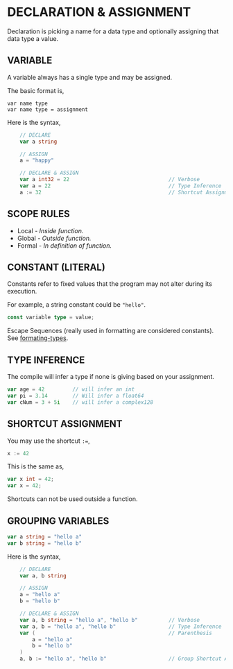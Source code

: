 # DECLARATION & ASSIGNMENT

Declaration is picking a name for a data type and optionally assigning
that data type a value.

## VARIABLE

A variable always has a single type and may be assigned.

The basic format is,

```
var name type
var name type = assignment
```

Here is the syntax,

```go
    // DECLARE             
    var a string

    // ASSIGN
    a = "happy"

    // DECLARE & ASSIGN
    var a int32 = 22                                // Verbose
    var a = 22                                      // Type Inference
    a := 32                                         // Shortcut Assignment
```

## SCOPE RULES

* Local _- Inside function._
* Global _- Outside function._
* Formal _- In definition of function._

## CONSTANT (LITERAL)

Constants refer to fixed values that the program may not alter during its execution.

For example, a string constant could be `"hello"`.

```go
const variable type = value;
```

Escape Sequences (really used in formatting are considered constants).
See [formating-types](https://github.com/JeffDeCola/my-cheat-sheets/tree/master/development/languages/go-cheat-sheet/formating-types.md).

## TYPE INFERENCE

The compile will infer a type if none is giving
based on your assignment.

```go
var age = 42         // will infer an int
var pi = 3.14        // Will infer a float64
var cNum = 3 + 5i    // will infer a complex128
```

## SHORTCUT ASSIGNMENT

You may use the shortcut `:=`,

```go
x := 42
```

This is the same as,

```go
var x int = 42;
var x = 42;
```

Shortcuts can not be used outside a function.

## GROUPING VARIABLES

```go
var a string = "hello a"
var b string = "hello b"
```

Here is the syntax,

```go
    // DECLARE
    var a, b string

    // ASSIGN
    a = "hello a"
    b = "hello b"

    // DECLARE & ASSIGN
    var a, b string = "hello a", "hello b"          // Verbose
    var a, b = "hello a", "hello b"                 // Type Inference
    var (                                           // Parenthesis
        a = "hello a"
        b = "hello b"
    )
    a, b := "hello a", "hello b"                    // Group Shortcut Assignment
```
